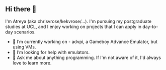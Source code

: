 ## Hi there 👋

I'm Atreya (aka chrisvrose/kekvrose/...). I'm pursuing my postgraduate studies at UCL, and I enjoy working on projects that I can apply in day-to-day scenarios.

- 🔭 I’m currently working on - advpi, a Gameboy Advance Emulator, but using VMs.
- 🤔 I’m looking for help with emulators.
- 💬 Ask me about anything programming. If I'm not aware of it, I'd always love to learn more.
